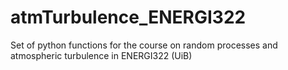 # atmTurbulence_ENERGI322
Set of python functions for the course on random processes and atmospheric turbulence in ENERGI322 (UiB)
